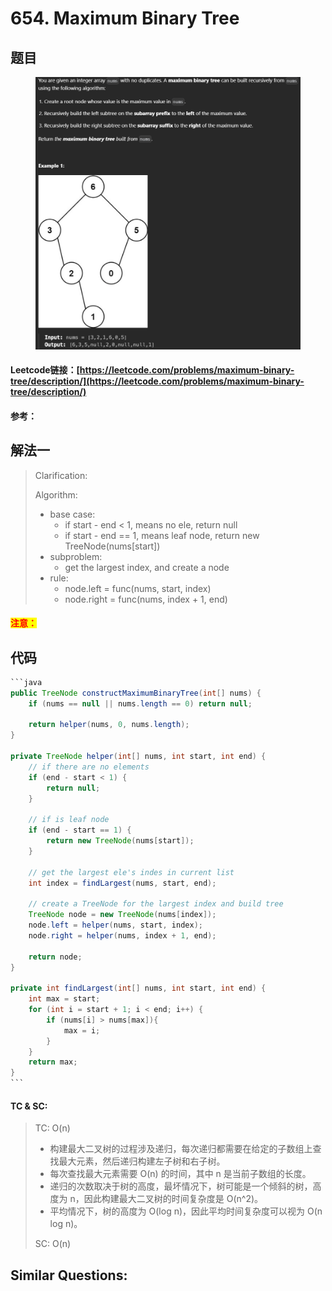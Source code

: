 # 654. Maximum Binary Tree

## 题目

<figure><img src="../../.gitbook/assets/image (3) (1) (1) (1) (1) (1).png" alt=""><figcaption></figcaption></figure>

#### Leetcode链接：[https://leetcode.com/problems/maximum-binary-tree/description/](https://leetcode.com/problems/maximum-binary-tree/description/)

#### 参考：

## 解法一

> Clarification:&#x20;
>
> Algorithm:&#x20;
>
> * base case:&#x20;
>   * if start - end < 1, means no ele, return null
>   * if start - end == 1, means leaf node, return new TreeNode(nums\[start])
> * subproblem:
>   * get the largest index, and create a node
> * rule:
>   * node.left = func(nums, start, index)
>   * node.right = func(nums, index + 1, end)

#### <mark style="color:red;">注意：</mark>

## 代码

````java
```java
public TreeNode constructMaximumBinaryTree(int[] nums) {
    if (nums == null || nums.length == 0) return null;
    
    return helper(nums, 0, nums.length);
}

private TreeNode helper(int[] nums, int start, int end) {
    // if there are no elements
    if (end - start < 1) {
        return null;
    }

    // if is leaf node
    if (end - start == 1) {
        return new TreeNode(nums[start]);
    }

    // get the largest ele's indes in current list
    int index = findLargest(nums, start, end);

    // create a TreeNode for the largest index and build tree
    TreeNode node = new TreeNode(nums[index]);
    node.left = helper(nums, start, index);
    node.right = helper(nums, index + 1, end);

    return node;
}

private int findLargest(int[] nums, int start, int end) {
    int max = start;
    for (int i = start + 1; i < end; i++) {
        if (nums[i] > nums[max]){
            max = i;
        }
    }
    return max;
}
```
````

#### TC & SC:&#x20;

> TC: O(n)
>
> * 构建最大二叉树的过程涉及递归，每次递归都需要在给定的子数组上查找最大元素，然后递归构建左子树和右子树。
> * 每次查找最大元素需要 O(n) 的时间，其中 n 是当前子数组的长度。
> * 递归的次数取决于树的高度，最坏情况下，树可能是一个倾斜的树，高度为 n，因此构建最大二叉树的时间复杂度是 O(n^2)。
> * 平均情况下，树的高度为 O(log n)，因此平均时间复杂度可以视为 O(n log n)。
>
> SC: O(n)

## **Similar Questions:**&#x20;
